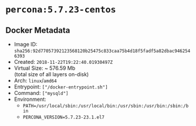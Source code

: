 # `percona:5.7.23-centos`

## Docker Metadata

- Image ID: `sha256:92d77057392123568120b25475c833caa75b4d18f5fadf5a82dbac9462546393`
- Created: `2018-11-22T19:22:40.01930497Z`
- Virtual Size: ~ 576.59 Mb  
  (total size of all layers on-disk)
- Arch: `linux`/`amd64`
- Entrypoint: `["/docker-entrypoint.sh"]`
- Command: `["mysqld"]`
- Environment:
  - `PATH=/usr/local/sbin:/usr/local/bin:/usr/sbin:/usr/bin:/sbin:/bin`
  - `PERCONA_VERSION=5.7.23-23.1.el7`
